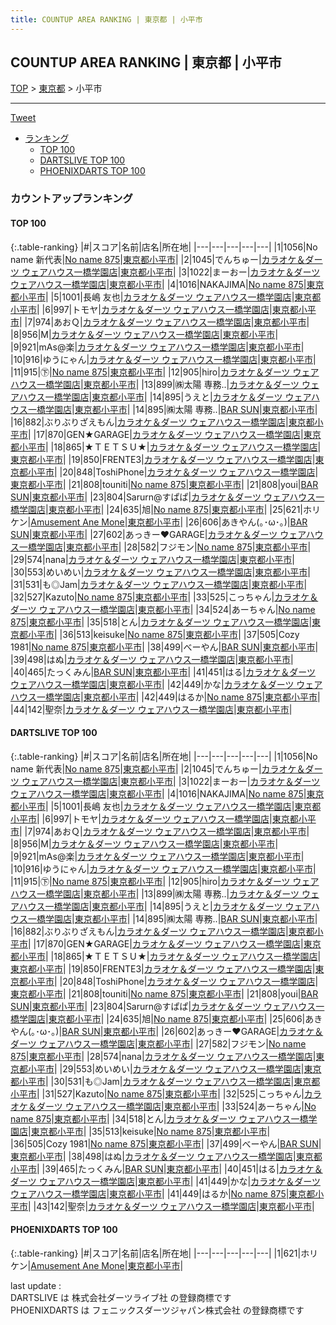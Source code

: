 ```yaml
---
title: COUNTUP AREA RANKING | 東京都 | 小平市
---
```

## COUNTUP AREA RANKING | 東京都 | 小平市

[TOP](/darts/rank/) > [東京都](/darts/rank/東京都/) > 小平市

___

<a href="https://twitter.com/share?ref_src=twsrc%5Etfw" data-text="COUNTUP AREA RANKING | 東京都小平市" class="twitter-share-button" data-hashtags="DARTSLIVE,PHOENIXDARTS,darts,ダーツ" data-show-count="false">Tweet</a>

* [ランキング](#カウントアップランキング)
    * [TOP 100](#top-100)
    * [DARTSLIVE TOP 100](#dartslive-top-100)
    * [PHOENIXDARTS TOP 100](#phoenixdarts-top-100)

### カウントアップランキング

#### TOP 100



{:.table-ranking}
|#|スコア|名前|店名|所在地|
|---|---|---|---|---|
|1|1056|<span class="rank-name-dl">No name 新代表</span>|<a href="https://search.dartslive.com/jp/shop/dcfba3a5485ef3f30d9b047a20a7ba1e">No name 875</a>|<a href="/darts/rank/東京都/小平市">東京都小平市</a>|
|2|1045|<span class="rank-name-dl">でんちゅー</span>|<a href="https://search.dartslive.com/jp/shop/7eed0636465aa7cc0d9b047a20a7ba1e">カラオケ＆ダーツ ウェアハウス一橋学園店</a>|<a href="/darts/rank/東京都/小平市">東京都小平市</a>|
|3|1022|<span class="rank-name-dl">まーおー</span>|<a href="https://search.dartslive.com/jp/shop/7eed0636465aa7cc0d9b047a20a7ba1e">カラオケ＆ダーツ ウェアハウス一橋学園店</a>|<a href="/darts/rank/東京都/小平市">東京都小平市</a>|
|4|1016|<span class="rank-name-dl">NAKAJIMA</span>|<a href="https://search.dartslive.com/jp/shop/dcfba3a5485ef3f30d9b047a20a7ba1e">No name 875</a>|<a href="/darts/rank/東京都/小平市">東京都小平市</a>|
|5|1001|<span class="rank-name-dl">長嶋 友也</span>|<a href="https://search.dartslive.com/jp/shop/7eed0636465aa7cc0d9b047a20a7ba1e">カラオケ＆ダーツ ウェアハウス一橋学園店</a>|<a href="/darts/rank/東京都/小平市">東京都小平市</a>|
|6|997|<span class="rank-name-dl">トモヤ</span>|<a href="https://search.dartslive.com/jp/shop/7eed0636465aa7cc0d9b047a20a7ba1e">カラオケ＆ダーツ ウェアハウス一橋学園店</a>|<a href="/darts/rank/東京都/小平市">東京都小平市</a>|
|7|974|<span class="rank-name-dl">あおＱ</span>|<a href="https://search.dartslive.com/jp/shop/7eed0636465aa7cc0d9b047a20a7ba1e">カラオケ＆ダーツ ウェアハウス一橋学園店</a>|<a href="/darts/rank/東京都/小平市">東京都小平市</a>|
|8|956|<span class="rank-name-dl">M</span>|<a href="https://search.dartslive.com/jp/shop/7eed0636465aa7cc0d9b047a20a7ba1e">カラオケ＆ダーツ ウェアハウス一橋学園店</a>|<a href="/darts/rank/東京都/小平市">東京都小平市</a>|
|9|921|<span class="rank-name-dl">mAs@楽</span>|<a href="https://search.dartslive.com/jp/shop/7eed0636465aa7cc0d9b047a20a7ba1e">カラオケ＆ダーツ ウェアハウス一橋学園店</a>|<a href="/darts/rank/東京都/小平市">東京都小平市</a>|
|10|916|<span class="rank-name-dl">ゆうにゃん</span>|<a href="https://search.dartslive.com/jp/shop/7eed0636465aa7cc0d9b047a20a7ba1e">カラオケ＆ダーツ ウェアハウス一橋学園店</a>|<a href="/darts/rank/東京都/小平市">東京都小平市</a>|
|11|915|<span class="rank-name-dl">㊦</span>|<a href="https://search.dartslive.com/jp/shop/dcfba3a5485ef3f30d9b047a20a7ba1e">No name 875</a>|<a href="/darts/rank/東京都/小平市">東京都小平市</a>|
|12|905|<span class="rank-name-dl">hiro</span>|<a href="https://search.dartslive.com/jp/shop/7eed0636465aa7cc0d9b047a20a7ba1e">カラオケ＆ダーツ ウェアハウス一橋学園店</a>|<a href="/darts/rank/東京都/小平市">東京都小平市</a>|
|13|899|<span class="rank-name-dl">㈱太陽 専務..</span>|<a href="https://search.dartslive.com/jp/shop/7eed0636465aa7cc0d9b047a20a7ba1e">カラオケ＆ダーツ ウェアハウス一橋学園店</a>|<a href="/darts/rank/東京都/小平市">東京都小平市</a>|
|14|895|<span class="rank-name-dl">うえと</span>|<a href="https://search.dartslive.com/jp/shop/7eed0636465aa7cc0d9b047a20a7ba1e">カラオケ＆ダーツ ウェアハウス一橋学園店</a>|<a href="/darts/rank/東京都/小平市">東京都小平市</a>|
|14|895|<span class="rank-name-dl">㈱太陽 専務..</span>|<a href="https://search.dartslive.com/jp/shop/2a6e7e1e3a04e4a50d9b047a20a7ba1e">BAR SUN</a>|<a href="/darts/rank/東京都/小平市">東京都小平市</a>|
|16|882|<span class="rank-name-dl">ぶりぶりざえもん</span>|<a href="https://search.dartslive.com/jp/shop/7eed0636465aa7cc0d9b047a20a7ba1e">カラオケ＆ダーツ ウェアハウス一橋学園店</a>|<a href="/darts/rank/東京都/小平市">東京都小平市</a>|
|17|870|<span class="rank-name-dl">GEN★GARAGE</span>|<a href="https://search.dartslive.com/jp/shop/7eed0636465aa7cc0d9b047a20a7ba1e">カラオケ＆ダーツ ウェアハウス一橋学園店</a>|<a href="/darts/rank/東京都/小平市">東京都小平市</a>|
|18|865|<span class="rank-name-dl">★ＴＥＴＳＵ★</span>|<a href="https://search.dartslive.com/jp/shop/7eed0636465aa7cc0d9b047a20a7ba1e">カラオケ＆ダーツ ウェアハウス一橋学園店</a>|<a href="/darts/rank/東京都/小平市">東京都小平市</a>|
|19|850|<span class="rank-name-dl">FRENTE3</span>|<a href="https://search.dartslive.com/jp/shop/7eed0636465aa7cc0d9b047a20a7ba1e">カラオケ＆ダーツ ウェアハウス一橋学園店</a>|<a href="/darts/rank/東京都/小平市">東京都小平市</a>|
|20|848|<span class="rank-name-dl">ToshiPhone</span>|<a href="https://search.dartslive.com/jp/shop/7eed0636465aa7cc0d9b047a20a7ba1e">カラオケ＆ダーツ ウェアハウス一橋学園店</a>|<a href="/darts/rank/東京都/小平市">東京都小平市</a>|
|21|808|<span class="rank-name-dl">touniti</span>|<a href="https://search.dartslive.com/jp/shop/dcfba3a5485ef3f30d9b047a20a7ba1e">No name 875</a>|<a href="/darts/rank/東京都/小平市">東京都小平市</a>|
|21|808|<span class="rank-name-dl">youi</span>|<a href="https://search.dartslive.com/jp/shop/2a6e7e1e3a04e4a50d9b047a20a7ba1e">BAR SUN</a>|<a href="/darts/rank/東京都/小平市">東京都小平市</a>|
|23|804|<span class="rank-name-dl">Sarurn@すぱぱ</span>|<a href="https://search.dartslive.com/jp/shop/7eed0636465aa7cc0d9b047a20a7ba1e">カラオケ＆ダーツ ウェアハウス一橋学園店</a>|<a href="/darts/rank/東京都/小平市">東京都小平市</a>|
|24|635|<span class="rank-name-dl">旭</span>|<a href="https://search.dartslive.com/jp/shop/dcfba3a5485ef3f30d9b047a20a7ba1e">No name 875</a>|<a href="/darts/rank/東京都/小平市">東京都小平市</a>|
|25|621|<span class="rank-name-pd">ホリケン</span>|<a href="https://vs.phoenixdarts.com/jp/shop/shopDetailInfo/s_60576?s_seq=60576">Amusement Ane Mone</a>|<a href="/darts/rank/東京都/小平市">東京都小平市</a>|
|26|606|<span class="rank-name-dl">あきやん(｡･ω･｡)</span>|<a href="https://search.dartslive.com/jp/shop/2a6e7e1e3a04e4a50d9b047a20a7ba1e">BAR SUN</a>|<a href="/darts/rank/東京都/小平市">東京都小平市</a>|
|27|602|<span class="rank-name-dl">あっきー♥GARAGE</span>|<a href="https://search.dartslive.com/jp/shop/7eed0636465aa7cc0d9b047a20a7ba1e">カラオケ＆ダーツ ウェアハウス一橋学園店</a>|<a href="/darts/rank/東京都/小平市">東京都小平市</a>|
|28|582|<span class="rank-name-dl">フジモン</span>|<a href="https://search.dartslive.com/jp/shop/dcfba3a5485ef3f30d9b047a20a7ba1e">No name 875</a>|<a href="/darts/rank/東京都/小平市">東京都小平市</a>|
|29|574|<span class="rank-name-dl">nana</span>|<a href="https://search.dartslive.com/jp/shop/7eed0636465aa7cc0d9b047a20a7ba1e">カラオケ＆ダーツ ウェアハウス一橋学園店</a>|<a href="/darts/rank/東京都/小平市">東京都小平市</a>|
|30|553|<span class="rank-name-dl">めいめい</span>|<a href="https://search.dartslive.com/jp/shop/7eed0636465aa7cc0d9b047a20a7ba1e">カラオケ＆ダーツ ウェアハウス一橋学園店</a>|<a href="/darts/rank/東京都/小平市">東京都小平市</a>|
|31|531|<span class="rank-name-dl">も◎Jam</span>|<a href="https://search.dartslive.com/jp/shop/7eed0636465aa7cc0d9b047a20a7ba1e">カラオケ＆ダーツ ウェアハウス一橋学園店</a>|<a href="/darts/rank/東京都/小平市">東京都小平市</a>|
|32|527|<span class="rank-name-dl">Kazuto</span>|<a href="https://search.dartslive.com/jp/shop/dcfba3a5485ef3f30d9b047a20a7ba1e">No name 875</a>|<a href="/darts/rank/東京都/小平市">東京都小平市</a>|
|33|525|<span class="rank-name-dl">こっちゃん</span>|<a href="https://search.dartslive.com/jp/shop/7eed0636465aa7cc0d9b047a20a7ba1e">カラオケ＆ダーツ ウェアハウス一橋学園店</a>|<a href="/darts/rank/東京都/小平市">東京都小平市</a>|
|34|524|<span class="rank-name-dl">あーちゃん</span>|<a href="https://search.dartslive.com/jp/shop/dcfba3a5485ef3f30d9b047a20a7ba1e">No name 875</a>|<a href="/darts/rank/東京都/小平市">東京都小平市</a>|
|35|518|<span class="rank-name-dl">とん</span>|<a href="https://search.dartslive.com/jp/shop/7eed0636465aa7cc0d9b047a20a7ba1e">カラオケ＆ダーツ ウェアハウス一橋学園店</a>|<a href="/darts/rank/東京都/小平市">東京都小平市</a>|
|36|513|<span class="rank-name-dl">keisuke</span>|<a href="https://search.dartslive.com/jp/shop/dcfba3a5485ef3f30d9b047a20a7ba1e">No name 875</a>|<a href="/darts/rank/東京都/小平市">東京都小平市</a>|
|37|505|<span class="rank-name-dl">Cozy 1981</span>|<a href="https://search.dartslive.com/jp/shop/dcfba3a5485ef3f30d9b047a20a7ba1e">No name 875</a>|<a href="/darts/rank/東京都/小平市">東京都小平市</a>|
|38|499|<span class="rank-name-dl">べーやん</span>|<a href="https://search.dartslive.com/jp/shop/2a6e7e1e3a04e4a50d9b047a20a7ba1e">BAR SUN</a>|<a href="/darts/rank/東京都/小平市">東京都小平市</a>|
|39|498|<span class="rank-name-dl">はぬ</span>|<a href="https://search.dartslive.com/jp/shop/7eed0636465aa7cc0d9b047a20a7ba1e">カラオケ＆ダーツ ウェアハウス一橋学園店</a>|<a href="/darts/rank/東京都/小平市">東京都小平市</a>|
|40|465|<span class="rank-name-dl">たっくみん</span>|<a href="https://search.dartslive.com/jp/shop/2a6e7e1e3a04e4a50d9b047a20a7ba1e">BAR SUN</a>|<a href="/darts/rank/東京都/小平市">東京都小平市</a>|
|41|451|<span class="rank-name-dl">はる</span>|<a href="https://search.dartslive.com/jp/shop/7eed0636465aa7cc0d9b047a20a7ba1e">カラオケ＆ダーツ ウェアハウス一橋学園店</a>|<a href="/darts/rank/東京都/小平市">東京都小平市</a>|
|42|449|<span class="rank-name-dl">かな</span>|<a href="https://search.dartslive.com/jp/shop/7eed0636465aa7cc0d9b047a20a7ba1e">カラオケ＆ダーツ ウェアハウス一橋学園店</a>|<a href="/darts/rank/東京都/小平市">東京都小平市</a>|
|42|449|<span class="rank-name-dl">はるか</span>|<a href="https://search.dartslive.com/jp/shop/dcfba3a5485ef3f30d9b047a20a7ba1e">No name 875</a>|<a href="/darts/rank/東京都/小平市">東京都小平市</a>|
|44|142|<span class="rank-name-dl">聖奈</span>|<a href="https://search.dartslive.com/jp/shop/7eed0636465aa7cc0d9b047a20a7ba1e">カラオケ＆ダーツ ウェアハウス一橋学園店</a>|<a href="/darts/rank/東京都/小平市">東京都小平市</a>|


#### DARTSLIVE TOP 100



{:.table-ranking}
|#|スコア|名前|店名|所在地|
|---|---|---|---|---|
|1|1056|<span class="rank-name-dl">No name 新代表</span>|<a href="https://search.dartslive.com/jp/shop/dcfba3a5485ef3f30d9b047a20a7ba1e">No name 875</a>|<a href="/darts/rank/東京都/小平市">東京都小平市</a>|
|2|1045|<span class="rank-name-dl">でんちゅー</span>|<a href="https://search.dartslive.com/jp/shop/7eed0636465aa7cc0d9b047a20a7ba1e">カラオケ＆ダーツ ウェアハウス一橋学園店</a>|<a href="/darts/rank/東京都/小平市">東京都小平市</a>|
|3|1022|<span class="rank-name-dl">まーおー</span>|<a href="https://search.dartslive.com/jp/shop/7eed0636465aa7cc0d9b047a20a7ba1e">カラオケ＆ダーツ ウェアハウス一橋学園店</a>|<a href="/darts/rank/東京都/小平市">東京都小平市</a>|
|4|1016|<span class="rank-name-dl">NAKAJIMA</span>|<a href="https://search.dartslive.com/jp/shop/dcfba3a5485ef3f30d9b047a20a7ba1e">No name 875</a>|<a href="/darts/rank/東京都/小平市">東京都小平市</a>|
|5|1001|<span class="rank-name-dl">長嶋 友也</span>|<a href="https://search.dartslive.com/jp/shop/7eed0636465aa7cc0d9b047a20a7ba1e">カラオケ＆ダーツ ウェアハウス一橋学園店</a>|<a href="/darts/rank/東京都/小平市">東京都小平市</a>|
|6|997|<span class="rank-name-dl">トモヤ</span>|<a href="https://search.dartslive.com/jp/shop/7eed0636465aa7cc0d9b047a20a7ba1e">カラオケ＆ダーツ ウェアハウス一橋学園店</a>|<a href="/darts/rank/東京都/小平市">東京都小平市</a>|
|7|974|<span class="rank-name-dl">あおＱ</span>|<a href="https://search.dartslive.com/jp/shop/7eed0636465aa7cc0d9b047a20a7ba1e">カラオケ＆ダーツ ウェアハウス一橋学園店</a>|<a href="/darts/rank/東京都/小平市">東京都小平市</a>|
|8|956|<span class="rank-name-dl">M</span>|<a href="https://search.dartslive.com/jp/shop/7eed0636465aa7cc0d9b047a20a7ba1e">カラオケ＆ダーツ ウェアハウス一橋学園店</a>|<a href="/darts/rank/東京都/小平市">東京都小平市</a>|
|9|921|<span class="rank-name-dl">mAs@楽</span>|<a href="https://search.dartslive.com/jp/shop/7eed0636465aa7cc0d9b047a20a7ba1e">カラオケ＆ダーツ ウェアハウス一橋学園店</a>|<a href="/darts/rank/東京都/小平市">東京都小平市</a>|
|10|916|<span class="rank-name-dl">ゆうにゃん</span>|<a href="https://search.dartslive.com/jp/shop/7eed0636465aa7cc0d9b047a20a7ba1e">カラオケ＆ダーツ ウェアハウス一橋学園店</a>|<a href="/darts/rank/東京都/小平市">東京都小平市</a>|
|11|915|<span class="rank-name-dl">㊦</span>|<a href="https://search.dartslive.com/jp/shop/dcfba3a5485ef3f30d9b047a20a7ba1e">No name 875</a>|<a href="/darts/rank/東京都/小平市">東京都小平市</a>|
|12|905|<span class="rank-name-dl">hiro</span>|<a href="https://search.dartslive.com/jp/shop/7eed0636465aa7cc0d9b047a20a7ba1e">カラオケ＆ダーツ ウェアハウス一橋学園店</a>|<a href="/darts/rank/東京都/小平市">東京都小平市</a>|
|13|899|<span class="rank-name-dl">㈱太陽 専務..</span>|<a href="https://search.dartslive.com/jp/shop/7eed0636465aa7cc0d9b047a20a7ba1e">カラオケ＆ダーツ ウェアハウス一橋学園店</a>|<a href="/darts/rank/東京都/小平市">東京都小平市</a>|
|14|895|<span class="rank-name-dl">うえと</span>|<a href="https://search.dartslive.com/jp/shop/7eed0636465aa7cc0d9b047a20a7ba1e">カラオケ＆ダーツ ウェアハウス一橋学園店</a>|<a href="/darts/rank/東京都/小平市">東京都小平市</a>|
|14|895|<span class="rank-name-dl">㈱太陽 専務..</span>|<a href="https://search.dartslive.com/jp/shop/2a6e7e1e3a04e4a50d9b047a20a7ba1e">BAR SUN</a>|<a href="/darts/rank/東京都/小平市">東京都小平市</a>|
|16|882|<span class="rank-name-dl">ぶりぶりざえもん</span>|<a href="https://search.dartslive.com/jp/shop/7eed0636465aa7cc0d9b047a20a7ba1e">カラオケ＆ダーツ ウェアハウス一橋学園店</a>|<a href="/darts/rank/東京都/小平市">東京都小平市</a>|
|17|870|<span class="rank-name-dl">GEN★GARAGE</span>|<a href="https://search.dartslive.com/jp/shop/7eed0636465aa7cc0d9b047a20a7ba1e">カラオケ＆ダーツ ウェアハウス一橋学園店</a>|<a href="/darts/rank/東京都/小平市">東京都小平市</a>|
|18|865|<span class="rank-name-dl">★ＴＥＴＳＵ★</span>|<a href="https://search.dartslive.com/jp/shop/7eed0636465aa7cc0d9b047a20a7ba1e">カラオケ＆ダーツ ウェアハウス一橋学園店</a>|<a href="/darts/rank/東京都/小平市">東京都小平市</a>|
|19|850|<span class="rank-name-dl">FRENTE3</span>|<a href="https://search.dartslive.com/jp/shop/7eed0636465aa7cc0d9b047a20a7ba1e">カラオケ＆ダーツ ウェアハウス一橋学園店</a>|<a href="/darts/rank/東京都/小平市">東京都小平市</a>|
|20|848|<span class="rank-name-dl">ToshiPhone</span>|<a href="https://search.dartslive.com/jp/shop/7eed0636465aa7cc0d9b047a20a7ba1e">カラオケ＆ダーツ ウェアハウス一橋学園店</a>|<a href="/darts/rank/東京都/小平市">東京都小平市</a>|
|21|808|<span class="rank-name-dl">touniti</span>|<a href="https://search.dartslive.com/jp/shop/dcfba3a5485ef3f30d9b047a20a7ba1e">No name 875</a>|<a href="/darts/rank/東京都/小平市">東京都小平市</a>|
|21|808|<span class="rank-name-dl">youi</span>|<a href="https://search.dartslive.com/jp/shop/2a6e7e1e3a04e4a50d9b047a20a7ba1e">BAR SUN</a>|<a href="/darts/rank/東京都/小平市">東京都小平市</a>|
|23|804|<span class="rank-name-dl">Sarurn@すぱぱ</span>|<a href="https://search.dartslive.com/jp/shop/7eed0636465aa7cc0d9b047a20a7ba1e">カラオケ＆ダーツ ウェアハウス一橋学園店</a>|<a href="/darts/rank/東京都/小平市">東京都小平市</a>|
|24|635|<span class="rank-name-dl">旭</span>|<a href="https://search.dartslive.com/jp/shop/dcfba3a5485ef3f30d9b047a20a7ba1e">No name 875</a>|<a href="/darts/rank/東京都/小平市">東京都小平市</a>|
|25|606|<span class="rank-name-dl">あきやん(｡･ω･｡)</span>|<a href="https://search.dartslive.com/jp/shop/2a6e7e1e3a04e4a50d9b047a20a7ba1e">BAR SUN</a>|<a href="/darts/rank/東京都/小平市">東京都小平市</a>|
|26|602|<span class="rank-name-dl">あっきー♥GARAGE</span>|<a href="https://search.dartslive.com/jp/shop/7eed0636465aa7cc0d9b047a20a7ba1e">カラオケ＆ダーツ ウェアハウス一橋学園店</a>|<a href="/darts/rank/東京都/小平市">東京都小平市</a>|
|27|582|<span class="rank-name-dl">フジモン</span>|<a href="https://search.dartslive.com/jp/shop/dcfba3a5485ef3f30d9b047a20a7ba1e">No name 875</a>|<a href="/darts/rank/東京都/小平市">東京都小平市</a>|
|28|574|<span class="rank-name-dl">nana</span>|<a href="https://search.dartslive.com/jp/shop/7eed0636465aa7cc0d9b047a20a7ba1e">カラオケ＆ダーツ ウェアハウス一橋学園店</a>|<a href="/darts/rank/東京都/小平市">東京都小平市</a>|
|29|553|<span class="rank-name-dl">めいめい</span>|<a href="https://search.dartslive.com/jp/shop/7eed0636465aa7cc0d9b047a20a7ba1e">カラオケ＆ダーツ ウェアハウス一橋学園店</a>|<a href="/darts/rank/東京都/小平市">東京都小平市</a>|
|30|531|<span class="rank-name-dl">も◎Jam</span>|<a href="https://search.dartslive.com/jp/shop/7eed0636465aa7cc0d9b047a20a7ba1e">カラオケ＆ダーツ ウェアハウス一橋学園店</a>|<a href="/darts/rank/東京都/小平市">東京都小平市</a>|
|31|527|<span class="rank-name-dl">Kazuto</span>|<a href="https://search.dartslive.com/jp/shop/dcfba3a5485ef3f30d9b047a20a7ba1e">No name 875</a>|<a href="/darts/rank/東京都/小平市">東京都小平市</a>|
|32|525|<span class="rank-name-dl">こっちゃん</span>|<a href="https://search.dartslive.com/jp/shop/7eed0636465aa7cc0d9b047a20a7ba1e">カラオケ＆ダーツ ウェアハウス一橋学園店</a>|<a href="/darts/rank/東京都/小平市">東京都小平市</a>|
|33|524|<span class="rank-name-dl">あーちゃん</span>|<a href="https://search.dartslive.com/jp/shop/dcfba3a5485ef3f30d9b047a20a7ba1e">No name 875</a>|<a href="/darts/rank/東京都/小平市">東京都小平市</a>|
|34|518|<span class="rank-name-dl">とん</span>|<a href="https://search.dartslive.com/jp/shop/7eed0636465aa7cc0d9b047a20a7ba1e">カラオケ＆ダーツ ウェアハウス一橋学園店</a>|<a href="/darts/rank/東京都/小平市">東京都小平市</a>|
|35|513|<span class="rank-name-dl">keisuke</span>|<a href="https://search.dartslive.com/jp/shop/dcfba3a5485ef3f30d9b047a20a7ba1e">No name 875</a>|<a href="/darts/rank/東京都/小平市">東京都小平市</a>|
|36|505|<span class="rank-name-dl">Cozy 1981</span>|<a href="https://search.dartslive.com/jp/shop/dcfba3a5485ef3f30d9b047a20a7ba1e">No name 875</a>|<a href="/darts/rank/東京都/小平市">東京都小平市</a>|
|37|499|<span class="rank-name-dl">べーやん</span>|<a href="https://search.dartslive.com/jp/shop/2a6e7e1e3a04e4a50d9b047a20a7ba1e">BAR SUN</a>|<a href="/darts/rank/東京都/小平市">東京都小平市</a>|
|38|498|<span class="rank-name-dl">はぬ</span>|<a href="https://search.dartslive.com/jp/shop/7eed0636465aa7cc0d9b047a20a7ba1e">カラオケ＆ダーツ ウェアハウス一橋学園店</a>|<a href="/darts/rank/東京都/小平市">東京都小平市</a>|
|39|465|<span class="rank-name-dl">たっくみん</span>|<a href="https://search.dartslive.com/jp/shop/2a6e7e1e3a04e4a50d9b047a20a7ba1e">BAR SUN</a>|<a href="/darts/rank/東京都/小平市">東京都小平市</a>|
|40|451|<span class="rank-name-dl">はる</span>|<a href="https://search.dartslive.com/jp/shop/7eed0636465aa7cc0d9b047a20a7ba1e">カラオケ＆ダーツ ウェアハウス一橋学園店</a>|<a href="/darts/rank/東京都/小平市">東京都小平市</a>|
|41|449|<span class="rank-name-dl">かな</span>|<a href="https://search.dartslive.com/jp/shop/7eed0636465aa7cc0d9b047a20a7ba1e">カラオケ＆ダーツ ウェアハウス一橋学園店</a>|<a href="/darts/rank/東京都/小平市">東京都小平市</a>|
|41|449|<span class="rank-name-dl">はるか</span>|<a href="https://search.dartslive.com/jp/shop/dcfba3a5485ef3f30d9b047a20a7ba1e">No name 875</a>|<a href="/darts/rank/東京都/小平市">東京都小平市</a>|
|43|142|<span class="rank-name-dl">聖奈</span>|<a href="https://search.dartslive.com/jp/shop/7eed0636465aa7cc0d9b047a20a7ba1e">カラオケ＆ダーツ ウェアハウス一橋学園店</a>|<a href="/darts/rank/東京都/小平市">東京都小平市</a>|


#### PHOENIXDARTS TOP 100



{:.table-ranking}
|#|スコア|名前|店名|所在地|
|---|---|---|---|---|
|1|621|<span class="rank-name-pd">ホリケン</span>|<a href="https://vs.phoenixdarts.com/jp/shop/shopDetailInfo/s_60576?s_seq=60576">Amusement Ane Mone</a>|<a href="/darts/rank/東京都/小平市">東京都小平市</a>|


<div class="footer border-top border-gray-light mt-5 pt-3 text-right text-gray">
    last update : <span style="font-weight: italic" id="foot_last_modified"></span><br />
    DARTSLIVE は 株式会社ダーツライブ社 の登録商標です<br />
    PHOENIXDARTS は フェニックスダーツジャパン株式会社 の登録商標です<br />
</div>

<script src="https://cdnjs.cloudflare.com/ajax/libs/jquery.tablesorter/2.31.3/js/jquery.tablesorter.min.js" integrity="sha512-qzgd5cYSZcosqpzpn7zF2ZId8f/8CHmFKZ8j7mU4OUXTNRd5g+ZHBPsgKEwoqxCtdQvExE5LprwwPAgoicguNg==" crossorigin="anonymous" referrerpolicy="no-referrer"></script>
<link rel="stylesheet" href="https://cdnjs.cloudflare.com/ajax/libs/jquery.tablesorter/2.31.3/css/theme.default.min.css" integrity="sha512-wghhOJkjQX0Lh3NSWvNKeZ0ZpNn+SPVXX1Qyc9OCaogADktxrBiBdKGDoqVUOyhStvMBmJQ8ZdMHiR3wuEq8+w==" crossorigin="anonymous" referrerpolicy="no-referrer" />
<script>
$(function() {
    $(".table-ranking").tablesorter({sortList:[[0, 0]]});
    $("#foot_last_modified").text(formatDate(new Date(document.lastModified), 'yyyy-MM-dd HH:mm:ss'));
});
</script>

<script async src="https://platform.twitter.com/widgets.js" charset="utf-8"></script>